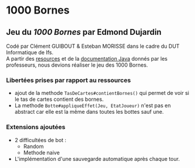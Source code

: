 # 1000 Bornes

## Jeu du _1000 Bornes_ par Edmond Dujardin

Codé par Clément GUIBOUT & Esteban MORISSE dans le cadre du DUT Informatique de Ifs.<br>
A partir des [resources](res/) et de la [documentation Java](https://myimah.github.io/mille-bornes-javadoc/) 
donnés par les professeurs, nous devions réaliser le jeu des 1000 Bornes.

### Libertées prises par rapport au ressources
* ajout de la methode `TasDeCartes#contientBornes()` qui permet de voir si le tas de cartes contient des bornes.
* La methode `Botte#appliqueEffet(Jeu, EtatJoueur)` n'est pas en abstract car elle est la même dans toutes les bottes sauf une.

### Extensions ajoutées
* 2 difficultées de bot :
  * Random
  * Methode naive
* L'implémentation d'une sauvegarde automatique après chaque tour.
